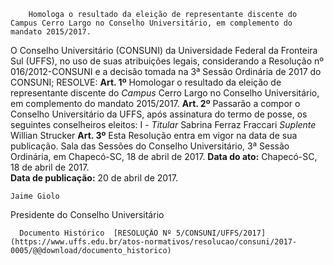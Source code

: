         Homologa o resultado da eleição de representante discente do Campus Cerro Largo no Conselho Universitário, em complemento do mandato 2015/2017.  

O Conselho Universitário (CONSUNI) da Universidade Federal da Fronteira Sul (UFFS), no uso de suas atribuições legais, considerando a Resolução nº 016/2012-CONSUNI e a decisão tomada na 3ª Sessão Ordinária de 2017 do CONSUNI;   RESOLVE:  **Art. 1º** Homologar o resultado da eleição de representante discente do *Campus* Cerro Largo no Conselho Universitário, em complemento do mandato 2015/2017.  **Art. 2º** Passarão a compor o Conselho Universitário da UFFS, após assinatura do termo de posse, os seguintes conselheiros eleitos:     I - *Titular* Sabrina Ferraz Fraccari     *Suplente* Willian Strucker      **Art. 3º** Esta Resolução entra em vigor na data de sua publicação.   Sala das Sessões do Conselho Universitário, 3ª Sessão Ordinária, em Chapecó-SC, 18 de abril de 2017.   **Data do ato:** Chapecó-SC, 18 de abril de 2017.   
 **Data de publicação:**  20 de abril de 2017. 

    Jaime Giolo   
 Presidente do Conselho Universitário 

      Documento Histórico  [RESOLUÇÃO Nº 5/CONSUNI/UFFS/2017](https://www.uffs.edu.br/atos-normativos/resolucao/consuni/2017-0005/@@download/documento_historico)     
      